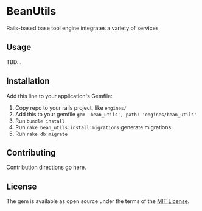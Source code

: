 # BeanUtils

Rails-based base tool engine integrates a variety of services

## Usage

TBD...

## Installation

Add this line to your application's Gemfile:

1. Copy repo to your rails project, like `engines/`
2. Add this to your gemfile `gem 'bean_utils', path: 'engines/bean_utils'`
3. Run `bundle install`
4. Run `rake bean_utils:install:migrations` generate migrations
5. Run `rake db:migrate`

## Contributing
Contribution directions go here.

## License
The gem is available as open source under the terms of the [MIT License](https://opensource.org/licenses/MIT).
